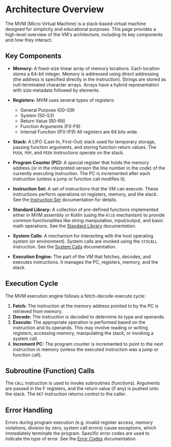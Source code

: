 # Architecture Overview

The MVM (Micro Virtual Machine) is a stack-based virtual machine designed for simplicity and educational purposes. This
page provides a high-level overview of the VM's architecture, including its key components and how they interact.

## Key Components

* **Memory:** A fixed-size linear array of memory locations. Each location stores a 64-bit integer. Memory is addressed
  using direct addressing (the address is specified directly in the instruction). Strings are stored as null-terminated
  character arrays. Arrays have a hybrid representation with size metadata followed by elements.

* **Registers:** MVM uses several types of registers:
	* General Purpose (G0-G9)
	* System (S0-S3)
	* Return Value (R0-R9)
	* Function Arguments (F0-F9)
	* Internal Function (IF0-IF9)
	  All registers are 64 bits wide.

* **Stack:** A LIFO (Last-In, First-Out) stack used for temporary storage, passing function arguments, and storing
  function return values. The `PUSH`, `POP`, and `PEEK` instructions operate on the stack.

* **Program Counter (PC):** A special register that holds the memory address (or in the interpreted version the line
  number in the code) of the currently executing instruction. The PC is incremented after each instruction (unless a
  jump or function call modifies it).

* **Instruction Set:** A set of instructions that the VM can execute. These instructions perform operations on
  registers, memory, and the stack. See the [Instruction Set](Instruction-Set) documentation for details.

* **Standard Library:** A collection of pre-defined functions implemented either in MVM assembly or Kotlin (using the
  `Klib` mechanism) to provide common functionalities like string manipulation, input/output, and basic math operations.
  See the [Standard Library](Standard-Library) documentation.

* **System Calls:** A mechanism for interacting with the host operating system (or environment). System calls are
  invoked using the `SYSCALL` instruction. See the [System Calls](System-Calls) documentation.

* **Execution Engine:** The part of the VM that fetches, decodes, and executes instructions. It manages the PC,
  registers, memory, and the stack.

## Execution Cycle

The MVM execution engine follows a fetch-decode-execute cycle:

1. **Fetch:** The instruction at the memory address pointed to by the PC is retrieved from memory.
2. **Decode:** The instruction is decoded to determine its type and operands.
3. **Execute:** The appropriate operation is performed based on the instruction and its operands. This may involve
   reading or writing registers, accessing memory, manipulating the stack, or invoking a system call.
4. **Increment PC:** The program counter is incremented to point to the next instruction in memory (unless the executed
   instruction was a jump or function call).

## Subroutine (Function) Calls

The `CALL` instruction is used to invoke subroutines (functions). Arguments are passed in the F registers, and the
return value (if any) is pushed onto the stack. The `RET` instruction returns control to the caller.

## Error Handling

Errors during program execution (e.g. invalid register access, memory violations, division by zero, system call errors)
cause exceptions, which immediately terminate the program. Specific error codes are used to indicate the type of error.
See the [Error Codes](Error-Codes) documentation.

